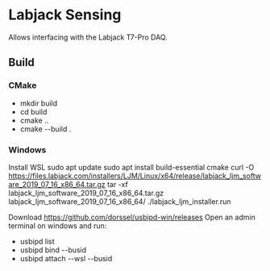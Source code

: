 # Labjack Sensing

Allows interfacing with the Labjack T7-Pro DAQ. 

## Build
### CMake
- mkdir build
- cd build
- cmake ..
- cmake --build . 

### Windows 
Install WSL 
sudo apt update 
sudo apt install build-essential cmake 
curl -O https://files.labjack.com/installers/LJM/Linux/x64/release/labjack_ljm_software_2019_07_16_x86_64.tar.gz
tar -xf labjack_ljm_software_2019_07_16_x86_64.tar.gz labjack_ljm_software_2019_07_16_x86_64/
./labjack_ljm_installer.run

Download https://github.com/dorssel/usbipd-win/releases
Open an admin terminal on windows and run:
  - usbipd list
  - usbipd bind --busid <labjack bus id>
  - usbipd attach --wsl --busid <labjack bus id>
